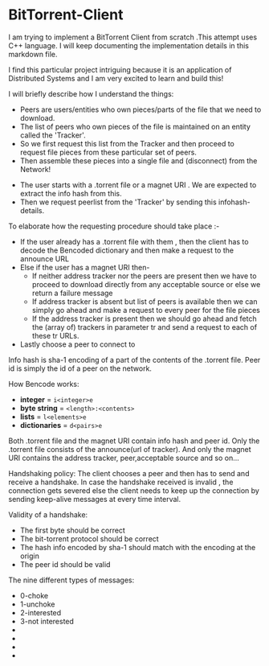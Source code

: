 # BitTorrent-Client

<p>
I am trying to implement a BitTorrent Client from scratch .This attempt uses C++ language. I will keep 
documenting the implementation details in this markdown file.
</p>

<p>
I find this particular project intriguing because it is an application of Distributed Systems and I am very excited to learn and build this!
</p>

<p>
I will briefly describe how I understand the things:
</p>

<ul>
<li>Peers are users/entities who own pieces/parts of the file that we need to download.</li>
<li>The list of peers who own pieces of the file is maintained on an entity called the 'Tracker'.</li>
<li>So we first request this list from the Tracker and then proceed to request file pieces from these particular set of peers.</li>
<li>Then assemble these pieces into a single file and (disconnect) from the Network!</li>
</ul>

<ul>
<li>The user starts with a .torrent file or a magnet URI . We are expected to extract the info hash from this.</li>
<li>Then we request peerlist from the 'Tracker' by sending this infohash-details.</li>
</ul>

To elaborate how the requesting procedure should take place :-
<ul>
<li>If the user already has a .torrent file with them , then the client has to decode the Bencoded dictionary and then make a request to the announce URL</li>
<li>Else if the user has a magnet URI then-
<ul>
<li>If neither address tracker nor the peers are present then we have to proceed to download directly from any acceptable source or else we return a failure message</li>
<li>If address tracker is absent but list of peers is available then we can simply go ahead and make a request to every peer for the file pieces</li>
<li>If the address tracker is present then we should go ahead and fetch the (array of) trackers in parameter tr and send a request to each of these tr URLs.</li>
</ul>
</li>
<li>Lastly choose a peer to connect to</li>
</ul>

<p>
Info hash is sha-1 encoding of a part of the contents of the .torrent file.
Peer id is simply the id of a peer on the network.
</p>

<p>
How Bencode works:
<ul>
  <li><b>integer</b> = <code>i&lt;integer&gt;e</code></li>
  <li><b>byte string</b> = <code>&lt;length&gt;:&lt;contents&gt;</code></li>
  <li><b>lists</b> = <code>l&lt;elements&gt;e</code></li>
  <li><b>dictionaries</b> = <code>d&lt;pairs&gt;e</code></li>
</ul>

</p>

<p>
Both .torrent file and the magnet URI contain info hash and peer id. Only the .torrent file consists of the announce(url of tracker). And only the magnet URI contains the address tracker, peer,acceptable source and so on...
</p>

<p>
Handshaking policy:
The client chooses a peer and then has to send and receive a handshake.
In case the handshake received is invalid , the connection gets severed else the client needs to keep up the connection by sending keep-alive messages at every time interval.
</p>

<p>
Validity of a handshake:
<ul>
<li>The first byte should be correct</li>
<li>The bit-torrent protocol should be correct</li>
<li>The hash info encoded by sha-1 should match with the encoding at the origin</li>
<li>The peer id should be valid</li>
</ul>
</p>

<p>
The nine different types of messages:
<ul>
<li>0-choke</li>
<li>1-unchoke</li>
<li>2-interested</li>
<li>3-not interested</li>
<li></li>
<li></li>
<li></li>
<li></li>
</ul>
</p>